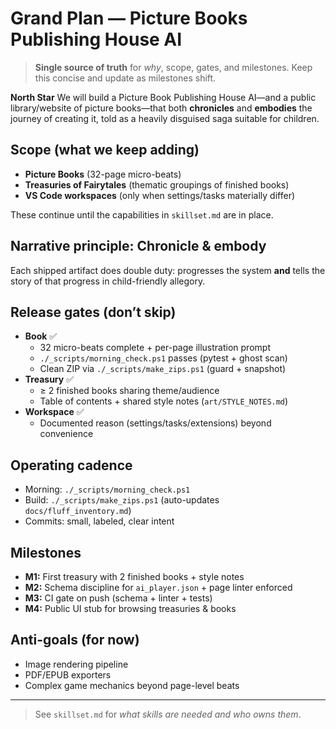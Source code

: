 # Grand Plan — Picture Books Publishing House AI

> **Single source of truth** for *why*, scope, gates, and milestones. Keep this concise and update as milestones shift.

**North Star**
We will build a Picture Book Publishing House AI—and a public library/website of picture books—that both **chronicles** and **embodies** the journey of creating it, told as a heavily disguised saga suitable for children.

## Scope (what we keep adding)
- **Picture Books** (32-page micro-beats)
- **Treasuries of Fairytales** (thematic groupings of finished books)
- **VS Code workspaces** (only when settings/tasks materially differ)

These continue until the capabilities in `skillset.md` are in place.

## Narrative principle: Chronicle & embody
Each shipped artifact does double duty: progresses the system **and** tells the story of that progress in child-friendly allegory.

## Release gates (don’t skip)
- **Book** ✅
  - 32 micro-beats complete + per-page illustration prompt
  - `./_scripts/morning_check.ps1` passes (pytest + ghost scan)
  - Clean ZIP via `./_scripts/make_zips.ps1` (guard + snapshot)
- **Treasury** ✅
  - ≥ 2 finished books sharing theme/audience
  - Table of contents + shared style notes (`art/STYLE_NOTES.md`)
- **Workspace** ✅
  - Documented reason (settings/tasks/extensions) beyond convenience

## Operating cadence
- Morning: `./_scripts/morning_check.ps1`
- Build: `./_scripts/make_zips.ps1` (auto-updates `docs/fluff_inventory.md`)
- Commits: small, labeled, clear intent

## Milestones
- **M1:** First treasury with 2 finished books + style notes
- **M2:** Schema discipline for `ai_player.json` + page linter enforced
- **M3:** CI gate on push (schema + linter + tests)
- **M4:** Public UI stub for browsing treasuries & books

## Anti-goals (for now)
- Image rendering pipeline
- PDF/EPUB exporters
- Complex game mechanics beyond page-level beats

---

> See `skillset.md` for *what skills are needed and who owns them*.
